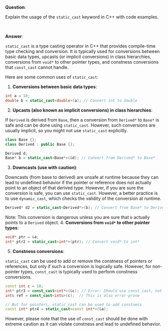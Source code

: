
**Question**:

Explain the usage of the `static_cast` keyword in C++ with code examples.

<br />

**Answer**:

`static_cast` is a type casting operator in C++ that provides compile-time type checking and conversion. It is typically used for conversions between basic data types, upcasts (or implicit conversions) in class hierarchies, conversions from `void*` to other pointer types, and constness conversions that `const_cast` cannot handle.

Here are some common uses of `static_cast`:

1. **Conversions between basic data types**:


```cpp
int a = 10;
double b = static_cast<double>(a); // Convert int to double
```
2. **Upcasts (also known as implicit conversions) in class hierarchies**:

If `Derived` is derived from `Base`, then a conversion from `Derived*` to `Base*` is safe and can be done using `static_cast`. However, such conversions are usually implicit, so you might not use `static_cast` explicitly.


```cpp
class Base {};
class Derived : public Base {};

Derived d;
Base* b = static_cast<Base*>(&d); // Convert from Derived* to Base*
```
3. **Downcasts (use with caution)**:

Downcasts (from base to derived) are unsafe at runtime because they can lead to undefined behavior if the pointer or reference does not actually point to an object of that derived type. However, if you are sure the conversion is safe, you can use `static_cast`. However, a better practice is to use `dynamic_cast`, which checks the validity of the conversion at runtime.


```cpp
Derived* d2 = static_cast<Derived*>(b); // Convert from Base* to Derived* (use with caution)
```
Note: This conversion is dangerous unless you are sure that `b` actually points to a `Derived` object.
4. **Conversions from `void*` to other pointer types**:


```cpp
void* ptr = &a;
int* ptr2 = static_cast<int*>(ptr); // Convert void* to int*
```
5. **Constness conversions**:

`static_cast` can be used to add or remove the constness of pointers or references, but only if such a conversion is logically safe. However, for non-pointer types, `const_cast` is typically used to perform constness conversions.


```cpp
const int c = 10;
int* ptr3 = const_cast<int*>(&c); // Error: Should use const_cast, not static_cast
int& ref = const_cast<int&>(c);  // This is also error-prone

// But for pointers, static_cast can be used to add constness
const int* ptr4 = static_cast<const int*>(&a);
```
However, please note that the use of `const_cast` should be done with extreme caution as it can violate constness and lead to undefined behavior.